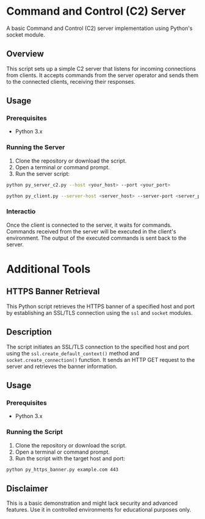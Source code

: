 # Command and Control (C2) Server

A basic Command and Control (C2) server implementation using Python's socket module.

## Overview

This script sets up a simple C2 server that listens for incoming connections from clients. It accepts commands from the server operator and sends them to the connected clients, receiving their responses.

## Usage

### Prerequisites

- Python 3.x

### Running the Server

1. Clone the repository or download the script.
2. Open a terminal or command prompt.
3. Run the server script:

```bash
python py_server_c2.py --host <your_host> --port <your_port>
```
```bash
python py_client.py --server-host <server_host> --server-port <server_port>
```

### Interactio

Once the client is connected to the server, it waits for commands. Commands received from the server will be executed in the client's environment. The output of the executed commands is sent back to the server.

# Additional Tools

## HTTPS Banner Retrieval

This Python script retrieves the HTTPS banner of a specified host and port by establishing an SSL/TLS connection using the `ssl` and `socket` modules.

## Description

The script initiates an SSL/TLS connection to the specified host and port using the `ssl.create_default_context()` method and `socket.create_connection()` function. It sends an HTTP GET request to the server and retrieves the banner information.

## Usage

### Prerequisites

- Python 3.x

### Running the Script

1. Clone the repository or download the script.
2. Open a terminal or command prompt.
3. Run the script with the target host and port:

```bash
python py_https_banner.py example.com 443
```



## Disclaimer
This is a basic demonstration and might lack security and advanced features. Use it in controlled environments for educational purposes only.